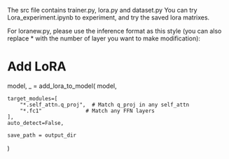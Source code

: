 The src file contains trainer.py, lora.py and dataset.py 
You can try Lora_experiment.ipynb to experiment, and try the saved lora matrixes. 

For loranew.py, please use the inference format as this style (you can also replace * with the number of layer you want to make modification): 
# Add LoRA
model, _ = add_lora_to_model(
    model,

    target_modules=[
        "*.self_attn.q_proj",  # Match q_proj in any self_attn
        "*.fc1"              # Match any FFN layers
    ],
    auto_detect=False,

    save_path = output_dir
)
